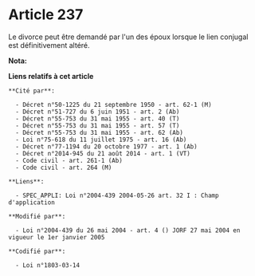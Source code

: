 # Article 237

Le divorce peut être demandé par l'un des époux lorsque le lien conjugal est définitivement altéré.

**Nota:**



**Liens relatifs à cet article**

	**Cité par**:

	  - Décret n°50-1225 du 21 septembre 1950 - art. 62-1 (M)
	  - Décret n°51-727 du 6 juin 1951 - art. 2 (Ab)
	  - Décret n°55-753 du 31 mai 1955 - art. 40 (T)
	  - Décret n°55-753 du 31 mai 1955 - art. 57 (T)
	  - Décret n°55-753 du 31 mai 1955 - art. 62 (Ab)
	  - Loi n°75-618 du 11 juillet 1975 - art. 16 (Ab)
	  - Décret n°77-1194 du 20 octobre 1977 - art. 1 (Ab)
	  - Décret n°2014-945 du 21 août 2014 - art. 1 (VT)
	  - Code civil - art. 261-1 (Ab)
	  - Code civil - art. 264 (M)

	**Liens**:

	  - SPEC_APPLI: Loi n°2004-439 2004-05-26 art. 32 I : Champ d'application

	**Modifié par**:

	  - Loi n°2004-439 du 26 mai 2004 - art. 4 () JORF 27 mai 2004 en vigueur le 1er janvier 2005

	**Codifié par**:

	  - Loi n°1803-03-14
